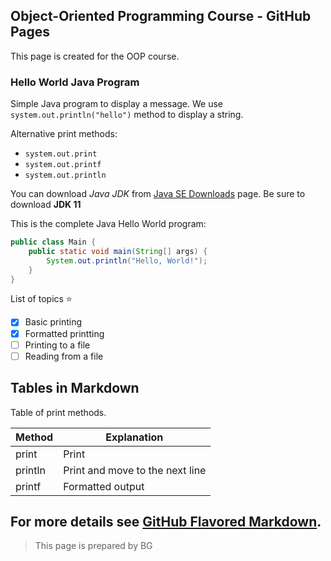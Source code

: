 ## Object-Oriented Programming Course - GitHub Pages

This page is created for the OOP course.

### Hello World Java Program
Simple Java program to display a message. We use `system.out.println("hello")` method to display a string.

Alternative print methods:
- `system.out.print`
- `system.out.printf`
- `system.out.println`

You can download _Java JDK_ from [Java SE Downloads](https://www.oracle.com/technetwork/java/javase/downloads/index.html) page. Be sure to download **JDK 11**

This is the complete Java Hello World program:

```java
public class Main {
    public static void main(String[] args) {
        System.out.println("Hello, World!");
    }
}
```

List of topics :star:
- [x] Basic printing
- [x] Formatted printting
- [ ] Printing to a file
- [ ] Reading from a file

Tables in Markdown
---

Table of print methods.

Method | Explanation
-- | --
print | Print
println | Print and move to the next line
printf | Formatted output


For more details see [GitHub Flavored Markdown](https://guides.github.com/features/mastering-markdown/).
---
> This page is prepared by BG


